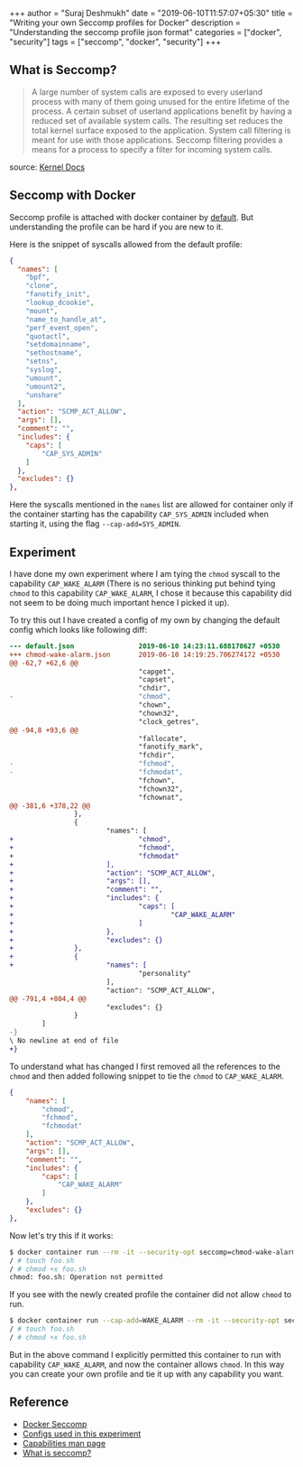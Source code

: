 +++
author = "Suraj Deshmukh"
date = "2019-06-10T11:57:07+05:30"
title = "Writing your own Seccomp profiles for Docker"
description = "Understanding the seccomp profile json format"
categories = ["docker", "security"]
tags = ["seccomp", "docker", "security"]
+++

## What is Seccomp?

> A large number of system calls are exposed to every userland process with many of them going unused for the entire lifetime of the process. A certain subset of userland applications benefit by having a reduced set of available system calls. The resulting set reduces the total kernel surface exposed to the application. System call filtering is meant for use with those applications. Seccomp filtering provides a means for a process to specify a filter for incoming system calls.

source: [Kernel Docs](https://www.kernel.org/doc/Documentation/prctl/seccomp_filter.txt)

## Seccomp with Docker

Seccomp profile is attached with docker container by [default](https://github.com/moby/moby/blob/master/profiles/seccomp/default.json). But understanding the profile can be hard if you are new to it.

Here is the snippet of syscalls allowed from the default profile:

```json
{
  "names": [
    "bpf",
    "clone",
    "fanotify_init",
    "lookup_dcookie",
    "mount",
    "name_to_handle_at",
    "perf_event_open",
    "quotactl",
    "setdomainname",
    "sethostname",
    "setns",
    "syslog",
    "umount",
    "umount2",
    "unshare"
  ],
  "action": "SCMP_ACT_ALLOW",
  "args": [],
  "comment": "",
  "includes": {
    "caps": [
        "CAP_SYS_ADMIN"
    ]
  },
  "excludes": {}
},
```

Here the syscalls mentioned in the `names` list are allowed for container only if the container starting has the capability `CAP_SYS_ADMIN` included when starting it, using the flag `--cap-add=SYS_ADMIN`.

## Experiment

I have done my own experiment where I am tying the `chmod` syscall to the capability `CAP_WAKE_ALARM` (There is no serious thinking put behind tying `chmod` to this capability `CAP_WAKE_ALARM`, I chose it because this capability did not seem to be doing much important hence I picked it up).

To try this out I have created a config of my own by changing the default config which looks like following diff:

```diff
--- default.json                2019-06-10 14:23:11.688170627 +0530
+++ chmod-wake-alarm.json       2019-06-10 14:19:25.706274172 +0530
@@ -62,7 +62,6 @@
                                "capget",
                                "capset",
                                "chdir",
-                               "chmod",
                                "chown",
                                "chown32",
                                "clock_getres",
@@ -94,8 +93,6 @@
                                "fallocate",
                                "fanotify_mark",
                                "fchdir",
-                               "fchmod",
-                               "fchmodat",
                                "fchown",
                                "fchown32",
                                "fchownat",
@@ -381,6 +378,22 @@
                },
                {
                        "names": [
+                               "chmod",
+                               "fchmod",
+                               "fchmodat"
+                       ],
+                       "action": "SCMP_ACT_ALLOW",
+                       "args": [],
+                       "comment": "",
+                       "includes": {
+                               "caps": [
+                                       "CAP_WAKE_ALARM"
+                               ]
+                       },
+                       "excludes": {}
+               },
+               {
+                       "names": [
                                "personality"
                        ],
                        "action": "SCMP_ACT_ALLOW",
@@ -791,4 +804,4 @@
                        "excludes": {}
                }
        ]
-}
\ No newline at end of file
+}
```

To understand what has changed I first removed all the references to the `chmod` and then added following snippet to tie the `chmod` to `CAP_WAKE_ALARM`.

```json
{
    "names": [
        "chmod",
        "fchmod",
        "fchmodat"
    ],
    "action": "SCMP_ACT_ALLOW",
    "args": [],
    "comment": "",
    "includes": {
        "caps": [
            "CAP_WAKE_ALARM"
        ]
    },
    "excludes": {}
},
```

Now let's try this if it works:

```bash
$ docker container run --rm -it --security-opt seccomp=chmod-wake-alarm.json alpine sh
/ # touch foo.sh
/ # chmod +x foo.sh
chmod: foo.sh: Operation not permitted
```

If you see with the newly created profile the container did not allow `chmod` to run.

```bash
$ docker container run --cap-add=WAKE_ALARM --rm -it --security-opt seccomp=chmod-wake-alarm.json alpine sh
/ # touch foo.sh
/ # chmod +x foo.sh
```

But in the above command I explicitly permitted this container to run with capability `CAP_WAKE_ALARM`, and now the container allows `chmod`. In this way you can create your own profile and tie it up with any capability you want.


## Reference

- [Docker Seccomp](https://docs.docker.com/engine/security/seccomp/)
- [Configs used in this experiment](https://gist.github.com/surajssd/2744e92e7da5892a85a6ec089a26042a)
- [Capabilities man page](http://man7.org/linux/man-pages/man7/capabilities.7.html)
- [What is seccomp?](https://en.wikipedia.org/wiki/Seccomp)
